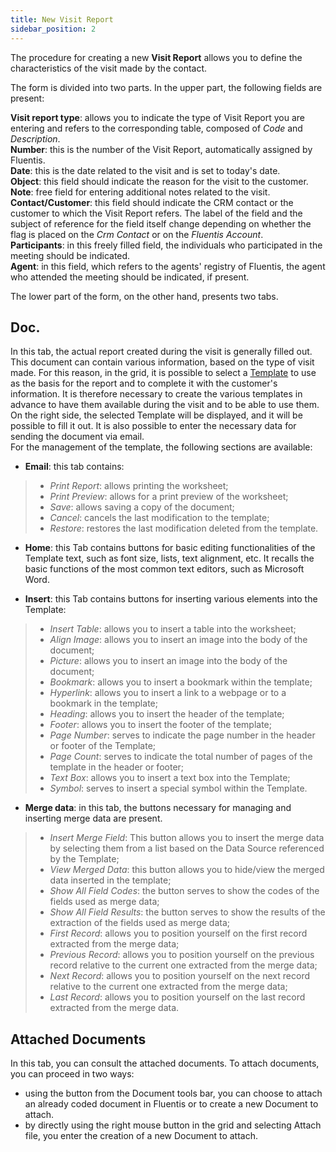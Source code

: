 ```yaml
---
title: New Visit Report 
sidebar_position: 2
---
```


The procedure for creating a new **Visit Report** allows you to define the characteristics of the visit made by the contact.

The form is divided into two parts.
In the upper part, the following fields are present:

**Visit report type**: allows you to indicate the type of Visit Report you are entering and refers to the corresponding table, composed of *Code* and *Description*.      
**Number**: this is the number of the Visit Report, automatically assigned by Fluentis.           
**Date**: this is the date related to the visit and is set to today's date.          
**Object**: this field should indicate the reason for the visit to the customer.          
**Note**: free field for entering additional notes related to the visit.           
**Contact/Customer**: this field should indicate the CRM contact or the customer to which the Visit Report refers. The label of the field and the subject of reference for the field itself change depending on whether the flag is placed on the *Crm Contact* or on the *Fluentis Account*.     
**Participants**: in this freely filled field, the individuals who participated in the meeting should be indicated.     
**Agent**: in this field, which refers to the agents' registry of Fluentis, the agent who attended the meeting should be indicated, if present.     

The lower part of the form, on the other hand, presents two tabs.

## Doc.

In this tab, the actual report created during the visit is generally filled out. This document can contain various information, based on the type of visit made. For this reason, in the grid, it is possible to select a [Template](/docs/crm/budget-marketing-automation/template/template-search) to use as the basis for the report and to complete it with the customer's information. It is therefore necessary to create the various templates in advance to have them available during the visit and to be able to use them. 
On the right side, the selected Template will be displayed, and it will be possible to fill it out. It is also possible to enter the necessary data for sending the document via email.            
For the management of the template, the following sections are available:     
- **Email**: this tab contains:     
> - *Print Report*: allows printing the worksheet;
> - *Print Preview*: allows for a print preview of the worksheet;
> - *Save*: allows saving a copy of the document;    
> - *Cancel*: cancels the last modification to the template;
> - *Restore*: restores the last modification deleted from the template.

- **Home**: this Tab contains buttons for basic editing functionalities of the Template text, such as font size, lists, text alignment, etc.
It recalls the basic functions of the most common text editors, such as Microsoft Word.

- **Insert**: this Tab contains buttons for inserting various elements into the Template:
> - *Insert Table*: allows you to insert a table into the worksheet;
> - *Align Image*: allows you to insert an image into the body of the document;
> - *Picture*: allows you to insert an image into the body of the document;
> - *Bookmark*: allows you to insert a bookmark within the template;
> - *Hyperlink*: allows you to insert a link to a webpage or to a bookmark in the template;
> - *Heading*: allows you to insert the header of the template;
> - *Footer*: allows you to insert the footer of the template;
> - *Page Number*: serves to indicate the page number in the header or footer of the Template;
> - *Page Count*: serves to indicate the total number of pages of the template in the header or footer;
> - *Text Box*: allows you to insert a text box into the Template;
> - *Symbol*: serves to insert a special symbol within the Template.

- **Merge data**: in this tab, the buttons necessary for managing and inserting merge data are present.
> - *Insert Merge Field*: This button allows you to insert the merge data by selecting them from a list based on the Data Source referenced by the Template;
> - *View Merged Data*: this button allows you to hide/view the merged data inserted in the template;
> - *Show All Field Codes*: the button serves to show the codes of the fields used as merge data;
> - *Show All Field Results*: the button serves to show the results of the extraction of the fields used as merge data;
> - *First Record*: allows you to position yourself on the first record extracted from the merge data;
> - *Previous Record*: allows you to position yourself on the previous record relative to the current one extracted from the merge data;
> - *Next Record*: allows you to position yourself on the next record relative to the current one extracted from the merge data;
> - *Last Record*: allows you to position yourself on the last record extracted from the merge data.

## Attached Documents

In this tab, you can consult the attached documents. To attach documents, you can proceed in two ways:

- using the button from the Document tools bar, you can choose to attach an already coded document in Fluentis or to create a new Document to attach.
- by directly using the right mouse button in the grid and selecting Attach file, you enter the creation of a new Document to attach.